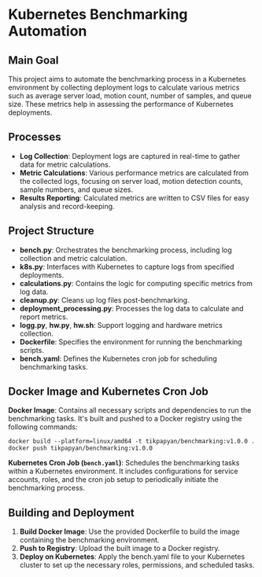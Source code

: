 # Kubernetes Benchmarking Automation

## Main Goal

This project aims to automate the benchmarking process in a Kubernetes environment by collecting deployment logs to calculate various metrics such as average server load, motion count, number of samples, and queue size. These metrics help in assessing the performance of Kubernetes deployments.

## Processes

 - **Log Collection**: Deployment logs are captured in real-time to gather data for metric calculations.
 - **Metric Calculations**: Various performance metrics are calculated from the collected logs, focusing on server load, motion detection counts, sample numbers, and queue sizes.
 - **Results Reporting**: Calculated metrics are written to CSV files for easy analysis and record-keeping.

## Project Structure

 - **bench.py**: Orchestrates the benchmarking process, including log collection and metric calculation.
 - **k8s.py**: Interfaces with Kubernetes to capture logs from specified deployments.
 - **calculations.py**: Contains the logic for computing specific metrics from log data.
 - **cleanup.py**: Cleans up log files post-benchmarking.
 - **deployment_processing.py**: Processes the log data to calculate and report metrics.
 - **logg.py**, **hw.py**, **hw.sh**: Support logging and hardware metrics collection.
 - **Dockerfile**: Specifies the environment for running the benchmarking scripts.
 - **bench.yaml**: Defines the Kubernetes cron job for scheduling benchmarking tasks.

## Docker Image and Kubernetes Cron Job

**Docker Image**: Contains all necessary scripts and dependencies to run the benchmarking tasks. It's built and pushed to a Docker registry using the following commands:

```
docker build --platform=linux/amd64 -t tikpapyan/benchmarking:v1.0.0 .
docker push tikpapyan/benchmarking:v1.0.0
```

**Kubernetes Cron Job (`bench.yaml`)**: Schedules the benchmarking tasks within a Kubernetes environment. It includes configurations for service accounts, roles, and the cron job setup to periodically initiate the benchmarking process.

## Building and Deployment

1. **Build Docker Image**: Use the provided Dockerfile to build the image containing the benchmarking environment.
2. **Push to Registry**: Upload the built image to a Docker registry.
3. **Deploy on Kubernetes**: Apply the bench.yaml file to your Kubernetes cluster to set up the necessary roles, permissions, and scheduled tasks.
